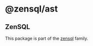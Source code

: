 # @zensql/ast

## ZenSQL

This package is part of the [zensql](https://github.com/etienne-dldc/zensql) family.
